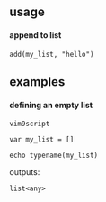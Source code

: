 ## usage

#### append to list

```
add(my_list, "hello")
```

## examples

#### defining an empty list

```
vim9script

var my_list = []

echo typename(my_list)
```
outputs:
```
list<any>
```
